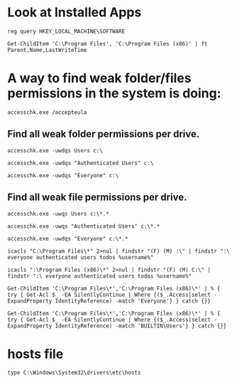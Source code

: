 
# Look at Installed Apps

```
reg query HKEY_LOCAL_MACHINE\SOFTWARE
```

```
Get-ChildItem 'C:\Program Files', 'C:\Program Files (x86)' | ft Parent,Name,LastWriteTime
```

# A way to find weak folder/files permissions in the system is doing:

```
accesschk.exe /accepteula
```

## Find all weak folder permissions per drive.

```
accesschk.exe -uwdqs Users c:\
```

```
accesschk.exe -uwdqs "Authenticated Users" c:\
```

```
accesschk.exe -uwdqs "Everyone" c:\
```

## Find all weak file permissions per drive.

```
accesschk.exe -uwqs Users c:\*.*
```

```
accesschk.exe -uwqs "Authenticated Users" c:\*.*
```

```
accesschk.exe -uwdqs "Everyone" c:\*.*
```

```
icacls "C:\Program Files\*" 2>nul | findstr "(F) (M) :\" | findstr ":\ everyone authenticated users todos %username%"
```

```
icacls ":\Program Files (x86)\*" 2>nul | findstr "(F) (M) C:\" | findstr ":\ everyone authenticated users todos %username%"
```

```
Get-ChildItem 'C:\Program Files\*','C:\Program Files (x86)\*' | % { try { Get-Acl $_ -EA SilentlyContinue | Where {($_.Access|select -ExpandProperty IdentityReference) -match 'Everyone'} } catch {}}
```

```
Get-ChildItem 'C:\Program Files\*','C:\Program Files (x86)\*' | % { try { Get-Acl $_ -EA SilentlyContinue | Where {($_.Access|select -ExpandProperty IdentityReference) -match 'BUILTIN\Users'} } catch {}}
```

# hosts file

```
type C:\Windows\System32\drivers\etc\hosts
```